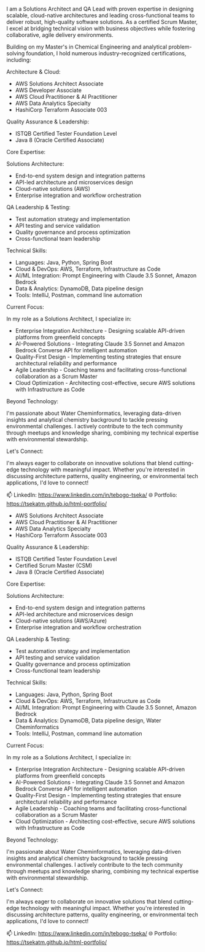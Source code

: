 I am a Solutions Architect and QA Lead with proven expertise in designing scalable, cloud-native architectures and leading cross-functional teams to deliver robust, high-quality software solutions. As a certified Scrum Master, I excel at bridging technical vision with business objectives while fostering collaborative, agile delivery environments.

Building on my Master's in Chemical Engineering and analytical problem-solving foundation, I hold numerous industry-recognized certifications, including:

Architecture & Cloud:
- AWS Solutions Architect Associate
- AWS Developer Associate
- AWS Cloud Practitioner & AI Practitioner
- AWS Data Analytics Specialty
- HashiCorp Terraform Associate 003

Quality Assurance & Leadership:
- ISTQB Certified Tester Foundation Level
- Java 8 (Oracle Certified Associate)

Core Expertise:

Solutions Architecture:
- End-to-end system design and integration patterns
- API-led architecture and microservices design
- Cloud-native solutions (AWS)
- Enterprise integration and workflow orchestration

QA Leadership & Testing:
- Test automation strategy and implementation
- API testing and service validation
- Quality governance and process optimization
- Cross-functional team leadership

Technical Skills:
- Languages: Java, Python, Spring Boot
- Cloud & DevOps: AWS, Terraform, Infrastructure as Code
- AI/ML Integration: Prompt Engineering with Claude 3.5 Sonnet, Amazon Bedrock
- Data & Analytics: DynamoDB, Data pipeline design
- Tools: IntelliJ, Postman, command line automation

Current Focus:

In my role as a Solutions Architect, I specialize in:

- Enterprise Integration Architecture - Designing scalable API-driven platforms from greenfield concepts
- AI-Powered Solutions - Integrating Claude 3.5 Sonnet and Amazon Bedrock Converse API for intelligent automation
- Quality-First Design - Implementing testing strategies that ensure architectural reliability and performance
- Agile Leadership - Coaching teams and facilitating cross-functional collaboration as a Scrum Master
- Cloud Optimization - Architecting cost-effective, secure AWS solutions with Infrastructure as Code

Beyond Technology:

I'm passionate about Water Cheminformatics, leveraging data-driven insights and analytical chemistry background to tackle pressing environmental challenges. I actively contribute to the tech community through meetups and knowledge sharing, combining my technical expertise with environmental stewardship.

Let's Connect:

I'm always eager to collaborate on innovative solutions that blend cutting-edge technology with meaningful impact. Whether you're interested in discussing architecture patterns, quality engineering, or environmental tech applications, I'd love to connect!

📫 LinkedIn: https://www.linkedin.com/in/tebogo-tseka/
🌐 Portfolio: https://tsekatm.github.io/html-portfolio/
- AWS Solutions Architect Associate
- AWS Cloud Practitioner & AI Practitioner
- AWS Data Analytics Specialty
- HashiCorp Terraform Associate 003

Quality Assurance & Leadership:
- ISTQB Certified Tester Foundation Level
- Certified Scrum Master (CSM)
- Java 8 (Oracle Certified Associate)

Core Expertise:

Solutions Architecture:
- End-to-end system design and integration patterns
- API-led architecture and microservices design
- Cloud-native solutions (AWS/Azure)
- Enterprise integration and workflow orchestration

QA Leadership & Testing:
- Test automation strategy and implementation
- API testing and service validation
- Quality governance and process optimization
- Cross-functional team leadership

Technical Skills:
- Languages: Java, Python, Spring Boot
- Cloud & DevOps: AWS, Terraform, Infrastructure as Code
- AI/ML Integration: Prompt Engineering with Claude 3.5 Sonnet, Amazon Bedrock
- Data & Analytics: DynamoDB, Data pipeline design, Water Cheminformatics
- Tools: IntelliJ, Postman, command line automation

Current Focus:

In my role as a Solutions Architect, I specialize in:

- Enterprise Integration Architecture - Designing scalable API-driven platforms from greenfield concepts
- AI-Powered Solutions - Integrating Claude 3.5 Sonnet and Amazon Bedrock Converse API for intelligent automation
- Quality-First Design - Implementing testing strategies that ensure architectural reliability and performance
- Agile Leadership - Coaching teams and facilitating cross-functional collaboration as a Scrum Master
- Cloud Optimization - Architecting cost-effective, secure AWS solutions with Infrastructure as Code

Beyond Technology:

I'm passionate about Water Cheminformatics, leveraging data-driven insights and analytical chemistry background to tackle pressing environmental challenges. I actively contribute to the tech community through meetups and knowledge sharing, combining my technical expertise with environmental stewardship.

Let's Connect:

I'm always eager to collaborate on innovative solutions that blend cutting-edge technology with meaningful impact. Whether you're interested in discussing architecture patterns, quality engineering, or environmental tech applications, I'd love to connect!

📫 LinkedIn: https://www.linkedin.com/in/tebogo-tseka/
🌐 Portfolio: https://tsekatm.github.io/html-portfolio/

